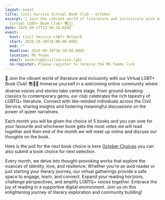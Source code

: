 ```yaml
---
layout: event
title: Civil Service Virtual Book Club - October
excerpt: 🌈 Join the vibrant world of literature and inclusivity with our
  Virtual LGBT+ Book Club! 📚🏳️‍🌈
date: 2025-09-17T13:58:18.029Z
event:
  host: Civil Service LGBT+ Network
  start: 2025-10-30T18:00:00.000Z
  end: ""
  deadline: 2025-09-30T16:30:00.000Z
  location: MS Teams
  email: bookclub@civilservice.lgbt
  no-register: Please register to receive the MS Teams link
---
```

🌈 Join the vibrant world of literature and inclusivity with our Virtual LGBT+ Book Club! 📚🏳️‍🌈 Immerse yourself in a welcoming online community where diverse voices and stories take centre stage. From ground-breaking classics to contemporary gems, our club celebrates the rich tapestry of LGBTQ+ literature. Connect with like-minded individuals across the Civil Service, sharing insights and fostering meaningful discussions on the power of queer narratives.

Each month you will be given the choice of 5 books and you can vote for your favourite and whichever book gets the most votes we will read together and then end of the month we will meet up online and discuss our thoughts on the book.

Here is the poll for the next book choice is here [October Choices](https://forms.office.com/Pages/ResponsePage.aspx?id=KEeHxuZx_kGp4S6MNndq2J2LYzti9zZDnPfGeu23uKdUNEpST1M5UkQ0OVA2Q0hVTzlKTkYyUThXNi4u) you can also submit a book choice for next selection.

Every month, we delve into thought-provoking works that explore the nuances of identity, love, and resilience. Whether you're an avid reader or just starting your literary journey, our virtual gatherings provide a safe space to engage, learn, and connect. Expand your reading horizons, challenge perspectives, and amplify LGBTQ+ voices together. Embrace the joy of reading in a supportive digital environment. Join us on this enlightening journey of literary exploration and community building!
